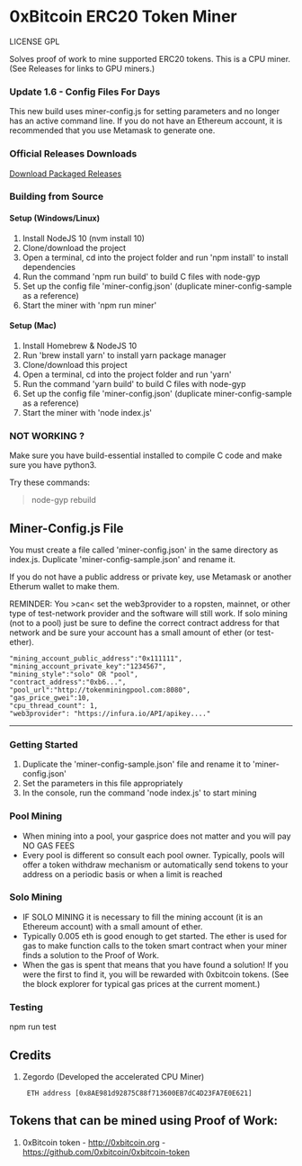 
# 0xBitcoin ERC20 Token Miner

LICENSE GPL

Solves proof of work to mine supported ERC20 tokens.  This is a CPU miner. (See Releases for links to GPU miners.)



### Update 1.6 - Config Files For Days

This new build uses miner-config.js for setting parameters and no longer has an active command line.  If you do not have an Ethereum account, it is recommended that you use Metamask to generate one.


### Official Releases Downloads

[Download Packaged Releases](https://github.com/0xbitcoin/0xbitcoin-miner/blob/master/RELEASES.md)



### Building from Source

#### Setup (Windows/Linux)
1. Install NodeJS 10 (nvm install 10)
2. Clone/download the project
3. Open a terminal, cd into the project folder and run 'npm install' to install dependencies
4. Run the command 'npm run build' to build C files with node-gyp
6. Set up the config file 'miner-config.json' (duplicate miner-config-sample as a reference)
7. Start the miner with 'npm run miner'

#### Setup (Mac)
1. Install Homebrew & NodeJS 10
2. Run 'brew install yarn' to install yarn package manager
3. Clone/download this project
4. Open a terminal, cd into the project folder and run 'yarn'
5. Run the command 'yarn build' to build C files with node-gyp
6. Set up the config file 'miner-config.json' (duplicate miner-config-sample as a reference)
7. Start the miner with 'node index.js'


### NOT WORKING ?
Make sure you have build-essential installed to compile C code and make sure you have python3.

Try these commands:
> node-gyp rebuild



## Miner-Config.js File

You must create a file called 'miner-config.json' in the same directory as index.js.  Duplicate 'miner-config-sample.json' and rename it.  

If you do not have a public address or private key, use Metamask or another Etherum wallet to make them.

REMINDER: You >can< set the web3provider to a ropsten, mainnet, or other type of test-network provider and the software will still work. If solo mining (not to a pool) just be sure to define the correct contract address for that network and be sure your account has a small amount of ether (or test-ether).

    "mining_account_public_address":"0x111111",
    "mining_account_private_key":"1234567",
    "mining_style":"solo" OR "pool",
    "contract_address":"0xb6...",
    "pool_url":"http://tokenminingpool.com:8080",
    "gas_price_gwei":10,
    "cpu_thread_count": 1,
    "web3provider": "https://infura.io/API/apikey...."

---------------

### Getting Started
1. Duplicate the 'miner-config-sample.json' file and rename it to 'miner-config.json'
2. Set the parameters in this file appropriately
3. In the console, run the command 'node index.js' to start mining



### Pool Mining
- When mining into a pool, your gasprice does not matter and you will pay NO GAS FEES  
- Every pool is different so consult each pool owner.  Typically, pools will offer a token withdraw mechanism or automatically send tokens to your address on a periodic basis or when a limit is reached


### Solo Mining
- IF SOLO MINING it is necessary to fill the mining account (it is an Ethereum account) with a small amount of ether.  
- Typically 0.005 eth is good enough to get started.  The ether is used for gas to make function calls to the token smart contract when your miner finds a solution to the Proof of Work.  
- When the gas is spent that means that you have found a solution! If you were the first to find it, you will be rewarded with 0xbitcoin tokens.  (See the block explorer for typical gas prices at the current moment.)







### Testing

npm run test


## Credits

1. Zegordo (Developed the accelerated CPU Miner)

        ETH address [0x8AE981d92875C88f713600EB7dC4D23FA7E0E621]



## Tokens that can be mined using Proof of Work:

1. 0xBitcoin token - http://0xbitcoin.org - https://github.com/0xbitcoin/0xbitcoin-token
